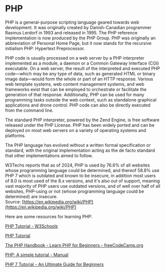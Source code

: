 PHP
===


PHP is a general-purpose scripting language geared towards web development. It was originally created by Danish-Canadian programmer Rasmus Lerdorf in 1993 and released in 1995. The PHP reference implementation is now produced by the PHP Group. PHP was originally an abbreviation of Personal Home Page, but it now stands for the recursive initialism PHP: Hypertext Preprocessor.

PHP code is usually processed on a web server by a PHP interpreter implemented as a module, a daemon or a Common Gateway Interface (CGI) executable. On a web server, the result of the interpreted and executed PHP code—which may be any type of data, such as generated HTML or binary image data—would form the whole or part of an HTTP response. Various web template systems, web content management systems, and web frameworks exist that can be employed to orchestrate or facilitate the generation of that response. Additionally, PHP can be used for many programming tasks outside the web context, such as standalone graphical applications and drone control. PHP code can also be directly executed from the command line.

The standard PHP interpreter, powered by the Zend Engine, is free software released under the PHP License. PHP has been widely ported and can be deployed on most web servers on a variety of operating systems and platforms.

The PHP language has evolved without a written formal specification or standard, with the original implementation acting as the de facto standard that other implementations aimed to follow.

W3Techs reports that as of 2024, PHP is used by 76.6% of all websites whose programming language could be determined, and thereof 58.8% use PHP 7 which is outdated and known to be insecure, in addition most users of 8.0 is most used of the 8.x versions, and it's also out of support, meaning vast majority of PHP users use outdated versions, and of well over half of all websites, PHP-using or not (whose programming language could be determined) are insecure.  
Source: [https://en.wikipedia.org/wiki/PHP](https://en.wikipedia.org/wiki/PHP)

Here are some resources for learning PHP:

[PHP Tutorial - W3Schools](https://www.w3schools.com/php/)

[PHP Tutorial](https://www.phptutorial.net/)

[The PHP Handbook - Learn PHP for Beginners - freeCodeCamp.org](https://www.freecodecamp.org/news/the-php-handbook/)

[PHP: A simple tutorial - Manual](https://www.php.net/manual/en/tutorial.php)

[PHP 7 Tutorial - An Ultimate Guide for Beginners](https://www.tutorialrepublic.com/php-tutorial/)

